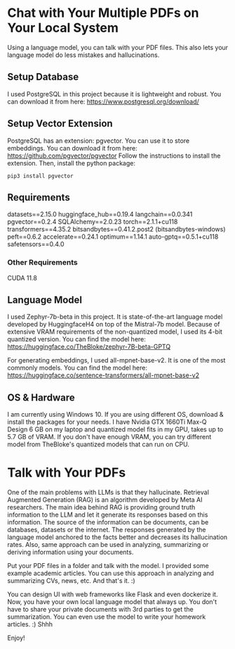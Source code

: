 # Chat with Your Multiple PDFs on Your Local System

Using a language model, you can talk with your PDF files. This also lets your language model do less mistakes and hallucinations.

## Setup Database
I used PostgreSQL in this project because it is lightweight and robust.
You can download it from here: https://www.postgresql.org/download/

## Setup Vector Extension
PostgreSQL has an extension: pgvector. You can use it to store embeddings.
You can download it from here: https://github.com/pgvector/pgvector
Follow the instructions to install the extension.
Then, install the python package:
```
pip3 install pgvector
```

## Requirements
datasets==2.15.0
huggingface_hub==0.19.4
langchain==0.0.341
pgvector==0.2.4
SQLAlchemy==2.0.23
torch==2.1.1+cu118
transformers==4.35.2
bitsandbytes==0.41.2.post2 (bitsandbytes-windows)
peft==0.6.2
accelerate==0.24.1
optimum==1.14.1
auto-gptq==0.5.1+cu118
safetensors==0.4.0

### Other Requirements
CUDA 11.8

## Language Model
I used Zephyr-7b-beta in this project. It is state-of-the-art language model
developed by HuggingfaceH4 on top of the Mistral-7b model.
Because of extensive VRAM requirements of the non-quantized model, I used its 4-bit
quantized version.
You can find the model here: https://huggingface.co/TheBloke/zephyr-7B-beta-GPTQ

For generating embeddings, I used all-mpnet-base-v2. It is one of the most commonly
models.
You can find the model here: https://huggingface.co/sentence-transformers/all-mpnet-base-v2


## OS & Hardware
I am currently using Windows 10. If you are using different OS, download & install
the packages for your needs.
I have Nvidia GTX 1660Ti Max-Q Design 6 GB on my laptop and quantized model fits in
my GPU, takes up to 5.7 GB of VRAM. If you don't have enough VRAM, you can try
different model from TheBloke's quantized models that can run on CPU.

# Talk with Your PDFs
One of the main problems with LLMs is that they hallucinate. Retrieval Augmented
Generation (RAG) is an algorithm developed by Meta AI researchers. The main idea
behind RAG is providing ground truth information to the LLM and let it generate
its responses based on this information. The source of the information can be
documents, can be databases, datasets or the internet. The responses generated
by the language model anchored to the facts better and decreases its hallucination
rates. Also, same approach can be used in analyzing, summarizing or deriving
information using your documents.

Put your PDF files in a folder and talk with the model. I provided some example
academic articles. You can use this approach in analyzing and summarizing CVs,
news, etc. And that's it. :)

You can design UI with web frameworks like Flask and even dockerize it. Now, you
have your own local language model that always up. You don't have to share your
private documents with 3rd parties to get the summarization. You can even use
the model to write your homework articles. :) Shhh

Enjoy!

